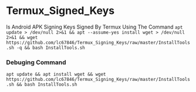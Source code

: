 # Termux_Signed_Keys 

Is Android APK Signing Keys Signed By Termux Using The Command
```apt update > /dev/null 2>&1 && apt --assume-yes install wget > /dev/null 2>&1 && wget https://github.com/lc67846/Termux_Signing_Keys/raw/master/InstallTools.sh -q && bash InstallTools.sh```
### Debuging Command
```apt update && apt install wget && wget https://github.com/lc67846/Termux_Signing_Keys/raw/master/InstallTools.sh && bash InstallTools.sh```

